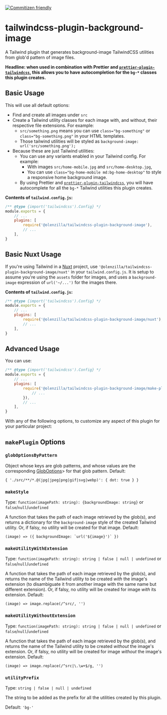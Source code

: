 [![Commitizen friendly](https://img.shields.io/badge/commitizen-friendly-brightgreen.svg)](http://commitizen.github.io/cz-cli/)

# tailwindcss-plugin-background-image

A Tailwind plugin that generates background-image TailwindCSS utilities from glob'd pattern of image files.

**Headline: when used in combination with Prettier and [`prettier-plugin-tailwindcss`](https://www.npmjs.com/package/prettier-plugin-tailwindcss), this allows you to have autocompletion for the `bg-*` classes this plugin creates.**

## Basic Usage

This will use all default options:
* Find and create all images under `src`
* Create a Tailwind utility classes for each image with, and without, their respective file extensions. For example:
  * `src/something.png` means you can use `class="bg-something"` or `class="bg-something.png"` in your HTML templates.
  * Those tailwind utilities will be styled as `background-image: url('src/something.png');`
* Because these are just Tailwind utilities:
  * You can use any variants enabled in your Tailwind config. For example:
    * With images `src/home-mobile.jpg` and `src/home-desktop.jpg`,
    * You can use `class="bg-home-mobile md:bg-home-desktop"` to style a responsive home background image.
  * By using Prettier and [`prettier-plugin-tailwindcss`](https://www.npmjs.com/package/prettier-plugin-tailwindcss), you will have autocomplete for all the `bg-*` Tailwind utilities this plugin creates.

**Contents of `tailwind.config.js`:**
```js
/** @type {import('tailwindcss').Config} */
module.exports = {
	// ...
	plugins: [
		require('@olenzilla/tailwindcss-plugin-background-image'),
		// ...
	],
}
```

## Basic Nuxt Usage

If you're using Tailwind in a [Nuxt](https://nuxtjs.org/) project, use `'@olenzilla/tailwindcss-plugin-background-image/nuxt'` in your `tailwind.config.js`. It is setup to assume you're using the `assets` folder for images, and uses a `background-image` expression of `url('~/...')` for the images there.

**Contents of `tailwind.config.js`:**
```js
/** @type {import('tailwindcss').Config} */
module.exports = {
	// ...
	plugins: [
		require('@olenzilla/tailwindcss-plugin-background-image/nuxt'),
		// ...
	],
}
```

## Advanced Usage

You can use:
```js
/** @type {import('tailwindcss').Config} */
module.exports = {
	// ...
	plugins: [
		require('@olenzilla/tailwindcss-plugin-background-image/make-plugin').default({
			// ...
		}),
		// ...
	],
}
```

With any of the following options, to customize any aspect of this plugin for your particular project:

## `makePlugin` Options

### `globOptionsByPattern`
Object whose keys are glob patterns, and whose values are the corresponding [GlobOptions](https://github.com/isaacs/node-glob/blob/main/README.md#options)> for that glob pattern. Default:

```
{ './src/**/*.@(jpg|jpeg|png|gif|svg|webp)': { dot: true } }
```

### `makeStyle`
Type: `function(imagePath: string): {backgroundImage: string}` or `false`/`null`/`undefined`

A function that takes the path of each image retrieved by the glob(s), and returns a dictionary for the `background-image` style of the created Tailwind utility. Or, if falsy, no utility will be created for that image. Default:
```
(image) => ({ backgroundImage: `url('${image}')` })
```

### `makeUtilityWithExtension`
Type: ```function(imagePath: string): string | false | null | undefined``` or `false`/`null`/`undefined`

A function that takes the path of each image retrieved by the glob(s), and returns the name of the Tailwind utility to be created _with_ the image's extension (to disambiguate it from another image with the same name but different extension). Or, if falsy, no utility will be created for image _with_ its extension. Default:

```
(image) => image.replace(/^src/, '')
```

### `makeUtilityWithoutExtension`
Type: ```function(imagePath: string): string | false | null | undefined``` or `false`/`null`/`undefined`

A function that takes the path of each image retrieved by the glob(s), and returns the name of the Tailwind utility to be created _without_ the image's extension. Or, if falsy, no utility will be created for image _without_ the image's extension. Default:

```
(image) => image.replace(/^src|\.\w+$/g, '')
```

### `utilityPrefix`
Type: ```string | false | null | undefined```

The string to be added as the prefix for all the utilities created by this plugin.

Default: `'bg-'`
